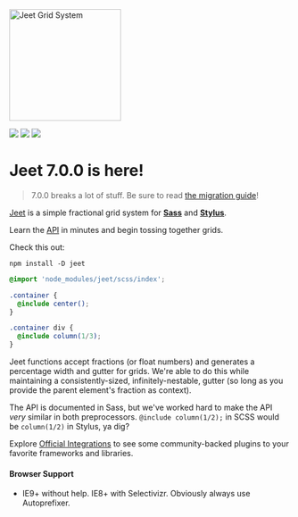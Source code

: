<img width="200px" src="http://jeet.gs/dist/img/jeet-logo-color.svg" title="Jeet Grid System">

<a href="https://gitter.im/mojotech/jeet"><img src="https://img.shields.io/gitter/room/nwjs/nw.js.svg?maxAge=2592000?style=flat-square"></a>
<img src="https://img.shields.io/npm/v/jeet.svg">
<img src="http://img.shields.io/npm/dm/jeet.svg">

# Jeet 7.0.0 is here!

> 7.0.0 breaks a lot of stuff. Be sure to read [the migration guide](https://github.com/mojotech/jeet/wiki/Migrating-from-6-to-7)!

[Jeet](http://jeet.gs) is a simple fractional grid system for **[Sass](scss)** and **[Stylus](styl)**.

Learn the [API](docs) in minutes and begin tossing together grids.

Check this out:

```fish
npm install -D jeet
```

```scss
@import 'node_modules/jeet/scss/index';

.container {
  @include center();
}

.container div {
  @include column(1/3);
}
```

Jeet functions accept fractions (or float numbers) and generates a percentage width and gutter for grids. We're able to do this while maintaining a consistently-sized, infinitely-nestable, gutter (so long as you provide the parent element's fraction as context).

The API is documented in Sass, but we've worked hard to make the API *very* similar in both preprocessors. `@include column(1/2);` in SCSS would be `column(1/2)` in Stylus, ya dig?

Explore [Official Integrations](docs/integrations) to see some community-backed plugins to your favorite frameworks and libraries.

#### Browser Support

- IE9+ without help. IE8+ with Selectivizr. Obviously always use Autoprefixer.
